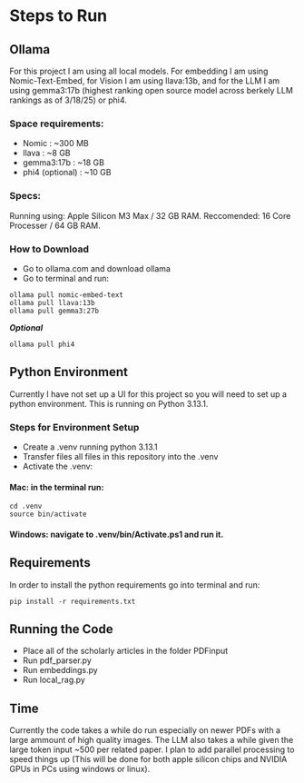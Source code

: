 # Steps to Run

## Ollama
For this project I am using all local models. For embedding I am using Nomic-Text-Embed, for Vision I am using llava:13b, and for the LLM I am using gemma3:17b (highest ranking open source model across berkely LLM rankings as of 3/18/25) or phi4.

### Space requirements:
* Nomic :                   ~300 MB
* llava :                   ~8 GB
* gemma3:17b :              ~18 GB
* phi4 (optional) :         ~10 GB

### Specs:
Running using: Apple Silicon M3 Max / 32 GB RAM.
Reccomended: 16 Core Processer / 64 GB RAM.

### How to Download
- Go to ollama.com and download ollama
- Go to terminal and run:
```console
ollama pull nomic-embed-text
ollama pull llava:13b
ollama pull gemma3:27b
```
***Optional***
```console
ollama pull phi4
```
 
## Python Environment
Currently I have not set up a UI for this project so you will need to set up a python environment. This is running on Python 3.13.1.
### Steps for Environment Setup
- Create a .venv running python 3.13.1
- Transfer files all files in this repository into the .venv
- Activate the .venv:
#### Mac: in the terminal run:
```console
cd .venv
source bin/activate
```
#### Windows: navigate to .venv/bin/Activate.ps1 and run it.

## Requirements
In order to install the python requirements go into terminal and run:
```console
pip install -r requirements.txt
```

## Running the Code
- Place all of the scholarly articles in the folder PDFinput
- Run pdf_parser.py
- Run embeddings.py
- Run local_rag.py

## Time
Currently the code takes a while do run especially on newer PDFs with a large ammount of high quality images. The LLM also takes a while given the large token input ~500 per related paper. I plan to add parallel processing to speed things up (This will be done for both apple silicon chips and NVIDIA GPUs in PCs using windows or linux).
